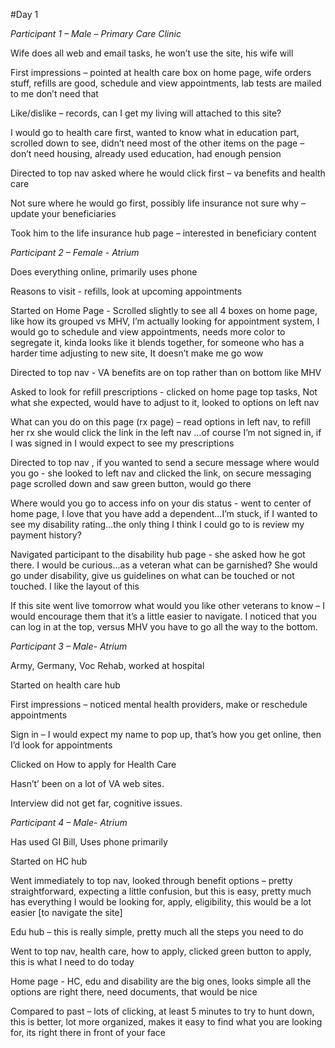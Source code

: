 #Day 1 

*Participant 1 – Male – Primary Care Clinic*

Wife does all web and email tasks, he won’t use the site, his wife will

First impressions – pointed at health care box on home page, wife orders stuff, refills are good, schedule and view appointments, lab tests are mailed to me don’t need that

Like/dislike – records, can I get my living will attached to this site? 

I would go to health care first, wanted to know what in education part, scrolled down to see, didn’t need most of the other items on the page – don’t need housing, already used education, had enough pension

Directed to top nav asked where he would click first – va benefits and health care

Not sure where he would go first, possibly life insurance not sure why – update your beneficiaries

Took him to the life insurance hub page – interested in beneficiary content

*Participant 2 – Female - Atrium*

Does everything online, primarily uses phone

Reasons to visit  - refills, look at upcoming appointments

Started on Home Page - Scrolled slightly to see all 4 boxes on home page, like how its grouped vs MHV, I’m actually looking for appointment system, I would go to schedule and view appointments, needs more color to segregate it, kinda looks like it blends together, for someone who has a harder time adjusting to new site, It doesn’t make me go wow

Directed to top nav - VA benefits are on top rather than on bottom like MHV

Asked to look for refill prescriptions - clicked on home page top tasks, Not what she expected, would have to adjust to it, looked to options on left nav

What can you do on this page (rx page) – read options in left nav, to refill her rx she would click the link in the left nav …of course I’m not signed in, if I was signed in I would expect to see my prescriptions

Directed to top nav , if you wanted to send a secure message where would you go - she looked to left nav and clicked the link, on secure messaging page scrolled down and saw green button, would go there

Where would you go to access info on your dis status - went to center of home page, I love that you have add a dependent…I’m stuck, if I wanted to see my disability rating…the only thing I think I could go to is review my payment history?

Navigated participant to the disability hub page - she asked how he got there.  I would be curious…as a veteran what can be garnished?  She would go under disability, give us guidelines on what can be touched or not touched. I like the layout of this

If this site went live tomorrow what would you like other veterans to know – I would encourage them that it’s a little easier to navigate. I noticed that you can log in at the top, versus MHV you have to go all the way to the bottom. 


*Participant 3 – Male- Atrium*

Army, Germany, Voc Rehab, worked at hospital

Started on health care hub

First impressions – noticed mental health providers, make or reschedule appointments

Sign in – I would expect my name to pop up, that’s how you get online, then I’d look for appointments

Clicked on How to apply for Health Care

Hasn’t’ been on a lot of VA web sites.

Interview did not get far, cognitive issues.


*Participant 4 – Male- Atrium*

Has used GI Bill, Uses phone primarily

Started on HC hub

Went immediately to top nav, looked through benefit options – pretty straightforward, expecting a little confusion, but this is easy, pretty much has everything I would be looking for, apply, eligibility, this would be a lot easier [to navigate the site]

Edu hub – this is really simple, pretty much all the steps you need to do

Went to top nav, health care, how to apply, clicked green button to apply, this is what I need to do today

Home page - HC, edu and disability are the big ones, looks simple all the options are right there, need documents, that would be nice

Compared to past – lots of clicking, at least 5 minutes to try to hunt down, this is better, lot more organized, makes it easy to find what you are looking for, its right there in front of your face

